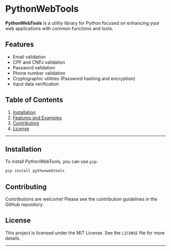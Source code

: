 # PythonWebTools

**PythonWebTools** is a utility library for Python focused on enhancing your web applications with common functions and tools.

## Features

- Email validation
- CPF and CNPJ validation
- Password validation
- Phone number validation
- Cryptographic utilities (Password hashing and encryption)
- Input data verification

## Table of Contents

1. [Installation](#installation)
2. [Features and Examples](usage_examples.md)
3. [Contributing](#contributing)
4. [License](#license)

---

## Installation

To install PythonWebTools, you can use `pip`:

```bash
pip install pythonwebtools
```

## Contributing

Contributions are welcome! Please see the contribution guidelines in the GitHub repository.

## License

This project is licensed under the MIT License. See the `LICENSE` file for more details.

---